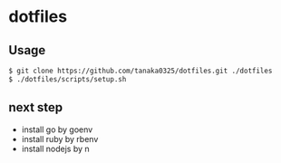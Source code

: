 dotfiles
========

## Usage

```zsh
$ git clone https://github.com/tanaka0325/dotfiles.git ./dotfiles
$ ./dotfiles/scripts/setup.sh
```

## next step

- install go by goenv
- install ruby by rbenv
- install nodejs by n

